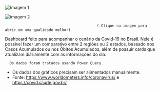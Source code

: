 ![Imagem 1](https://user-images.githubusercontent.com/65839541/86522881-e48c4500-be3a-11ea-9444-6c00cad920b7.png)

![imagem 2](https://user-images.githubusercontent.com/65839541/86522882-e524db80-be3a-11ea-81d1-fbd2eb49f434.png)

                                              ( Clique na imagem para abrir em uma qualidade melhor)
                                              
      
Dashboard feito para acompanhar o cenário da Covid-19 no Brasil. Nele é possível fazer um comparativo entre 2 regiões ou 2 estados, baseado nos Casos Acumulados ou nos Óbitos Acumulados, além de possuir cards que atualizam diáriamente com as informações do dia.
      
      Os dados foram tratados usando Power Query.
      
 * Os dados dos gráficos precisam ser alimentados manualmente.
 * Fonte: https://www.worldometers.info/coronavirus/ e https://covid.saude.gov.br/
                                             
